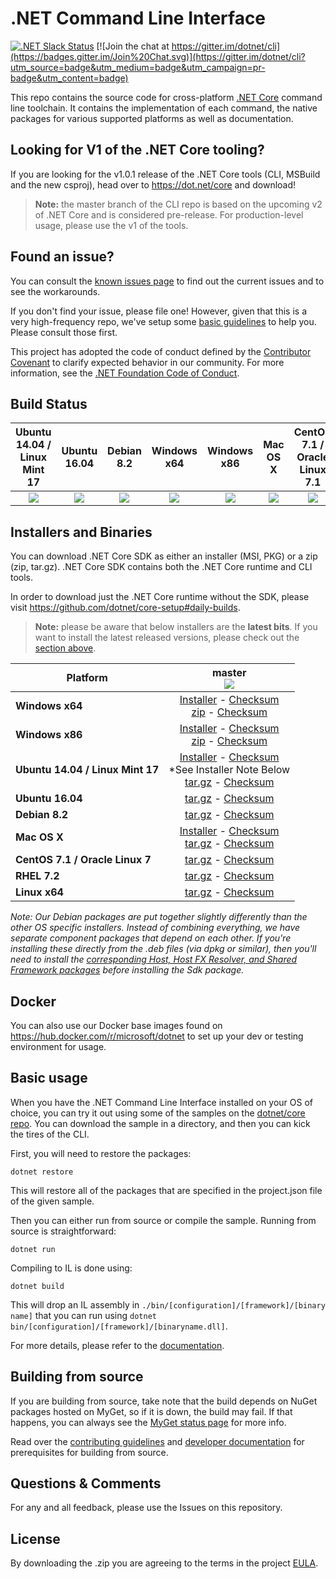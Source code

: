
# .NET Command Line Interface

[![.NET Slack Status](https://aspnetcoreslack.herokuapp.com/badge.svg?2)](http://tattoocoder.com/aspnet-slack-sign-up/) [![Join the chat at https://gitter.im/dotnet/cli](https://badges.gitter.im/Join%20Chat.svg)](https://gitter.im/dotnet/cli?utm_source=badge&utm_medium=badge&utm_campaign=pr-badge&utm_content=badge)

This repo contains the source code for cross-platform [.NET Core](http://github.com/dotnet/core) command line toolchain. It contains the implementation of each command, the native packages for various supported platforms as well as documentation. 

Looking for V1 of the .NET Core tooling?
----------------------------------------
If you are looking for the v1.0.1 release of the .NET Core tools (CLI, MSBuild and the new csproj), head over to https://dot.net/core and download!

> **Note:** the master branch of the CLI repo is based on the upcoming v2 of .NET Core and is considered pre-release. For production-level usage, please use the 
> v1 of the tools. 

Found an issue?
---------------
You can consult the [known issues page](https://github.com/dotnet/core/blob/master/cli/known-issues.md) to find out the current issues and to see the workarounds.  

If you don't find your issue, please file one! However, given that this is a very high-frequency repo, we've setup some [basic guidelines](Documentation/issue-filing-guide.md) to help you. Please consult those first.

This project has adopted the code of conduct defined by the [Contributor Covenant](http://contributor-covenant.org/) to clarify expected behavior in our community. For more information, see the [.NET Foundation Code of Conduct](http://www.dotnetfoundation.org/code-of-conduct).

Build Status
------------

|Ubuntu 14.04 / Linux Mint 17 |Ubuntu 16.04 |Debian 8.2 |Windows x64 |Windows x86 |Mac OS X |CentOS 7.1 / Oracle Linux 7.1 |RHEL 7.2 | Linux x64 |
|:------:|:------:|:------:|:------:|:------:|:------:|:------:|:------:|:------:|
|[![][ubuntu-14.04-build-badge]][ubuntu-14.04-build]|[![][ubuntu-16.04-build-badge]][ubuntu-16.04-build]|[![][debian-8.2-build-badge]][debian-8.2-build]|[![][win-x64-build-badge]][win-x64-build]|[![][win-x86-build-badge]][win-x86-build]|[![][osx-build-badge]][osx-build]|[![][centos-build-badge]][centos-build]|[![][rhel-build-badge]][rhel-build]|[![][linux-build-badge]][linux-build]|

[win-x64-build-badge]: https://devdiv.visualstudio.com/_apis/public/build/definitions/0bdbc590-a062-4c3f-b0f6-9383f67865ee/5449/badge
[win-x64-build]: https://devdiv.visualstudio.com/DevDiv/_build?_a=completed&definitionId=5449

[win-x86-build-badge]: https://devdiv.visualstudio.com/_apis/public/build/definitions/0bdbc590-a062-4c3f-b0f6-9383f67865ee/5450/badge
[win-x86-build]: https://devdiv.visualstudio.com/DevDiv/_build?_a=completed&definitionId=5450

[ubuntu-14.04-build-badge]: https://devdiv.visualstudio.com/_apis/public/build/definitions/0bdbc590-a062-4c3f-b0f6-9383f67865ee/5447/badge
[ubuntu-14.04-build]: https://devdiv.visualstudio.com/DevDiv/_build?_a=completed&definitionId=5447

[ubuntu-16.04-build-badge]: https://devdiv.visualstudio.com/_apis/public/build/definitions/0bdbc590-a062-4c3f-b0f6-9383f67865ee/5448/badge
[ubuntu-16.04-build]: https://devdiv.visualstudio.com/DevDiv/_build?_a=completed&definitionId=5448

[debian-8.2-build-badge]: https://devdiv.visualstudio.com/_apis/public/build/definitions/0bdbc590-a062-4c3f-b0f6-9383f67865ee/5442/badge
[debian-8.2-build]: https://devdiv.visualstudio.com/DevDiv/_build?_a=completed&definitionId=5442

[osx-build-badge]: https://devdiv.visualstudio.com/_apis/public/build/definitions/0bdbc590-a062-4c3f-b0f6-9383f67865ee/5445/badge
[osx-build]: https://devdiv.visualstudio.com/DevDiv/_build?_a=completed&definitionId=5445

[centos-build-badge]: https://devdiv.visualstudio.com/_apis/public/build/definitions/0bdbc590-a062-4c3f-b0f6-9383f67865ee/5441/badge
[centos-build]: https://devdiv.visualstudio.com/DevDiv/_build?_a=completed&definitionId=5441

[rhel-build-badge]: https://devdiv.visualstudio.com/_apis/public/build/definitions/0bdbc590-a062-4c3f-b0f6-9383f67865ee/5446/badge
[rhel-build]: https://devdiv.visualstudio.com/DevDiv/_build?_a=completed&definitionId=5446

[linux-build-badge]: https://devdiv.visualstudio.com/_apis/public/build/definitions/0bdbc590-a062-4c3f-b0f6-9383f67865ee/5603/badge
[linux-build]: https://devdiv.visualstudio.com/DevDiv/_build?_a=completed&definitionId=5603

Installers and Binaries
-----------------------

You can download .NET Core SDK as either an installer (MSI, PKG) or a zip (zip, tar.gz). .NET Core SDK contains both the .NET Core runtime and CLI tools.

In order to download just the .NET Core runtime without the SDK, please visit https://github.com/dotnet/core-setup#daily-builds.

> **Note:** please be aware that below installers are the **latest bits**. If you 
> want to install the latest released versions, please check out the [section above](#looking-for-v1-of-the-net-core-tooling).

| Platform | master<br>[![][version-badge]][version] |
| -------- | :-------------------------------------: |
| **Windows x64** | [Installer][win-x64-installer] - [Checksum][win-x64-installer-checksum]<br>[zip][win-x64-zip] - [Checksum][win-x64-zip-checksum] |
| **Windows x86** | [Installer][win-x86-installer] - [Checksum][win-x86-installer-checksum]<br>[zip][win-x86-zip] - [Checksum][win-x86-zip-checksum] |
| **Ubuntu 14.04 / Linux Mint 17** | [Installer][ubuntu-14.04-installer] - [Checksum][ubuntu-14.04-installer-checksum]<br>*See Installer Note Below<br>[tar.gz][ubuntu-14.04-targz] - [Checksum][ubuntu-14.04-targz-checksum] |
| **Ubuntu 16.04** | [tar.gz][ubuntu-16.04-targz] - [Checksum][ubuntu-16.04-targz-checksum] |
| **Debian 8.2** | [tar.gz][debian-8.2-targz] - [Checksum][debian-8.2-targz-checksum] |
| **Mac OS X** | [Installer][osx-installer] - [Checksum][osx-installer-checksum]<br>[tar.gz][osx-targz] - [Checksum][osx-targz-checksum] |
| **CentOS 7.1 / Oracle Linux 7** | [tar.gz][centos-targz] - [Checksum][centos-targz-checksum] |
| **RHEL 7.2** | [tar.gz][rhel-targz] - [Checksum][rhel-targz-checksum] |
| **Linux x64** | [tar.gz][linux-targz] - [Checksum][linux-targz-checksum] |

*Note: Our Debian packages are put together slightly differently than the other OS specific installers. Instead of combining everything, we have separate component packages that depend on each other. If you're installing these directly from the .deb files (via dpkg or similar), then you'll need to install the [corresponding Host, Host FX Resolver, and Shared Framework packages](https://github.com/dotnet/core-setup#daily-builds) before installing the Sdk package.*

[version]: https://dotnetcli.blob.core.windows.net/dotnet/Sdk/master/latest.version
[comment]: # (The latest versions are always the same across all platforms. Just need one to show, so picking win-x64's svg.)
[version-badge]: https://dotnetcli.blob.core.windows.net/dotnet/Sdk/master/win_x64_Release_version_badge.svg

[win-x64-installer]: https://dotnetcli.blob.core.windows.net/dotnet/Sdk/master/dotnet-dev-win-x64.latest.exe
[win-x64-installer-checksum]: https://dotnetclichecksums.blob.core.windows.net/dotnet/Sdk/master/dotnet-dev-win-x64.latest.exe.sha
[win-x64-zip]: https://dotnetcli.blob.core.windows.net/dotnet/Sdk/master/dotnet-dev-win-x64.latest.zip
[win-x64-zip-checksum]: https://dotnetclichecksums.blob.core.windows.net/dotnet/Sdk/master/dotnet-dev-win-x64.latest.zip.sha

[win-x86-installer]: https://dotnetcli.blob.core.windows.net/dotnet/Sdk/master/dotnet-dev-win-x86.latest.exe
[win-x86-installer-checksum]: https://dotnetclichecksums.blob.core.windows.net/dotnet/Sdk/master/dotnet-dev-win-x86.latest.exe.sha
[win-x86-zip]: https://dotnetcli.blob.core.windows.net/dotnet/Sdk/master/dotnet-dev-win-x86.latest.zip
[win-x86-zip-checksum]: https://dotnetclichecksums.blob.core.windows.net/dotnet/Sdk/master/dotnet-dev-win-x86.latest.zip.sha

[ubuntu-14.04-installer]: https://dotnetcli.blob.core.windows.net/dotnet/Sdk/master/dotnet-sdk-ubuntu-x64.latest.deb
[ubuntu-14.04-installer-checksum]: https://dotnetclichecksums.blob.core.windows.net/dotnet/Sdk/master/dotnet-sdk-ubuntu-x64.latest.deb.sha
[ubuntu-14.04-targz]: https://dotnetcli.blob.core.windows.net/dotnet/Sdk/master/dotnet-dev-ubuntu-x64.latest.tar.gz
[ubuntu-14.04-targz-checksum]: https://dotnetclichecksums.blob.core.windows.net/dotnet/Sdk/master/dotnet-dev-ubuntu-x64.latest.tar.gz.sha

[ubuntu-16.04-targz]: https://dotnetcli.blob.core.windows.net/dotnet/Sdk/master/dotnet-dev-ubuntu.16.04-x64.latest.tar.gz
[ubuntu-16.04-targz-checksum]: https://dotnetclichecksums.blob.core.windows.net/dotnet/Sdk/master/dotnet-dev-ubuntu.16.04-x64.latest.tar.gz.sha

[debian-8.2-targz]: https://dotnetcli.blob.core.windows.net/dotnet/Sdk/master/dotnet-dev-debian-x64.latest.tar.gz
[debian-8.2-targz-checksum]: https://dotnetclichecksums.blob.core.windows.net/dotnet/Sdk/master/dotnet-dev-debian-x64.latest.tar.gz.sha

[osx-installer]: https://dotnetcli.blob.core.windows.net/dotnet/Sdk/master/dotnet-dev-osx-x64.latest.pkg
[osx-installer-checksum]: https://dotnetclichecksums.blob.core.windows.net/dotnet/Sdk/master/dotnet-dev-osx-x64.latest.pkg.sha
[osx-targz]: https://dotnetcli.blob.core.windows.net/dotnet/Sdk/master/dotnet-dev-osx-x64.latest.tar.gz
[osx-targz-checksum]: https://dotnetclichecksums.blob.core.windows.net/dotnet/Sdk/master/dotnet-dev-osx-x64.latest.tar.gz.sha

[centos-targz]: https://dotnetcli.blob.core.windows.net/dotnet/Sdk/master/dotnet-dev-centos-x64.latest.tar.gz
[centos-targz-checksum]: https://dotnetclichecksums.blob.core.windows.net/dotnet/Sdk/master/dotnet-dev-centos-x64.latest.tar.gz.sha

[rhel-targz]: https://dotnetcli.blob.core.windows.net/dotnet/Sdk/master/dotnet-dev-rhel-x64.latest.tar.gz
[rhel-targz-checksum]: https://dotnetclichecksums.blob.core.windows.net/dotnet/Sdk/master/dotnet-dev-rhel-x64.latest.tar.gz.sha

[linux-targz]: https://dotnetcli.blob.core.windows.net/dotnet/Sdk/master/dotnet-dev-linux-x64.latest.tar.gz
[linux-targz-checksum]: https://dotnetclichecksums.blob.core.windows.net/dotnet/Sdk/master/dotnet-dev-linux-x64.latest.tar.gz.sha

Docker
------

You can also use our Docker base images found on https://hub.docker.com/r/microsoft/dotnet to set up your dev or testing environment for usage.  

Basic usage
-----------

When you have the .NET Command Line Interface installed on your OS of choice, you can try it out using some of the samples on the [dotnet/core repo](https://github.com/dotnet/core/tree/master/samples). You can download the sample in a directory, and then you can kick the tires of the CLI.


First, you will need to restore the packages:
	
	dotnet restore
	
This will restore all of the packages that are specified in the project.json file of the given sample.

Then you can either run from source or compile the sample. Running from source is straightforward:
	
	dotnet run
	
Compiling to IL is done using:
	
	dotnet build

This will drop an IL assembly in `./bin/[configuration]/[framework]/[binary name]` 
that you can run using `dotnet bin/[configuration]/[framework]/[binaryname.dll]`.

For more details, please refer to the [documentation](https://aka.ms/dotnet-cli-docs).

Building from source
--------------------

If you are building from source, take note that the build depends on NuGet packages hosted on MyGet, so if it is down, the build may fail. If that happens, you can always see the [MyGet status page](http://status.myget.org/) for more info. 

Read over the [contributing guidelines](CONTRIBUTING.md) and [developer documentation](Documentation) for prerequisites for building from source.

Questions & Comments
--------------------

For any and all feedback, please use the Issues on this repository. 

License
-------

By downloading the .zip you are agreeing to the terms in the project [EULA](https://aka.ms/dotnet-core-eula).
